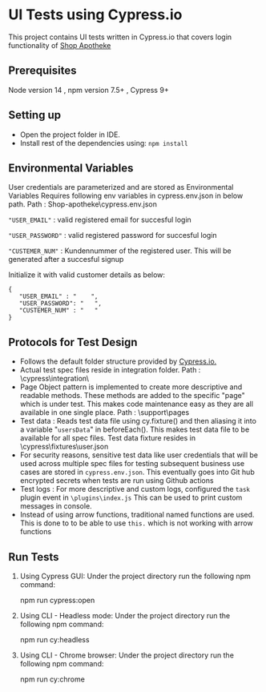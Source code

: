 # UI Tests using Cypress.io

This project contains UI tests written in Cypress.io that covers login functionality of [Shop Apotheke](https://www.shop-apotheke.com/nl/login.htm)

## Prerequisites

Node version 14 , npm version 7.5+ , Cypress 9+

## Setting up

 - Open the project folder in IDE.  
 - Install rest of the dependencies using: 
   `npm install`

## Environmental Variables

 User credentials are parameterized and are stored as Environmental Variables
 Requires following env variables in cypress.env.json in below path.
 Path : Shop-apotheke\cypress.env.json 

  `"USER_EMAIL"` : valid registered email for succesful login
  
  `"USER_PASSWORD"` : valid registered password for succesful login
  
  `"CUSTEMER_NUM"` : Kundennummer of the registered user. This will be generated after a succesful signup
  

 Initialize it with valid customer details as below:

    {    
       "USER_EMAIL" : "    ",
       "USER_PASSWORD": "   ",
       "CUSTEMER_NUM" : "   "
    }

## Protocols for Test Design

 - Follows the default folder structure provided by [Cypress.io.](https://docs.cypress.io/guides/core-concepts/writing-and-organizing-tests#Folder-structure)
 - Actual test spec files reside in integration folder.
   Path : \cypress\integration\
 - Page Object pattern is implemented to create more descriptive and readable methods.
   These methods are added to the specific "page" which is under test. This makes code maintenance easy as they are all available in one single place.
   Path : \support\pages
 - Test data : Reads test data file using cy.fixture() and then aliasing it into a variable "`usersData`" in beforeEach().
   This makes test data file to be available for all spec files.
   Test data fixture resides in \cypress\fixtures\user.json
 - For security reasons, sensitive test data like user credentials that will be used across multiple spec files for testing subsequent business use cases are stored in   `cypress.env.json`.
   This eventually goes into Git hub encrypted secrets when tests are run using Github actions
 - Test logs : For more descriptive and custom logs, configured the `task` plugin event in `\plugins\index.js` 
   This can be used to print custom messages in console.
 - Instead of using arrow functions, traditional named functions are used. This is done to to be able to use `this.` which is not working with arrow functions

## Run Tests

1. Using Cypress GUI: 
   Under the project directory run the following npm command: 
    
  
    npm run cypress:open

2. Using CLI - Headless mode:
   Under the project directory run the following npm command:
 

   npm run cy:headless

3. Using CLI - Chrome browser:
   Under the project directory run the following npm command:
  

   npm run cy:chrome
